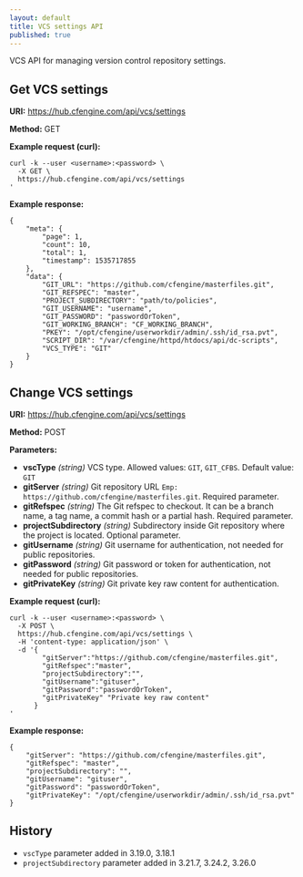 ```yaml
---
layout: default
title: VCS settings API
published: true
---
```

VCS API for managing version control repository settings.

## Get VCS settings


**URI:** https://hub.cfengine.com/api/vcs/settings

**Method:** GET

**Example request (curl):**

```
curl -k --user <username>:<password> \
  -X GET \
  https://hub.cfengine.com/api/vcs/settings
'
```

**Example response:**

```
{
    "meta": {
        "page": 1,
        "count": 10,
        "total": 1,
        "timestamp": 1535717855
    },
    "data": {
        "GIT_URL": "https://github.com/cfengine/masterfiles.git",
        "GIT_REFSPEC": "master",
        "PROJECT_SUBDIRECTORY": "path/to/policies",
        "GIT_USERNAME": "username",
        "GIT_PASSWORD": "passwordOrToken",
        "GIT_WORKING_BRANCH": "CF_WORKING_BRANCH",
        "PKEY": "/opt/cfengine/userworkdir/admin/.ssh/id_rsa.pvt",
        "SCRIPT_DIR": "/var/cfengine/httpd/htdocs/api/dc-scripts",
        "VCS_TYPE": "GIT"
    }
}
```

## Change VCS settings

**URI:** https://hub.cfengine.com/api/vcs/settings

**Method:** POST

**Parameters:**

* **vscType** *(string)*
  VCS type. Allowed values: `GIT`, `GIT_CFBS`. Default value: `GIT`
* **gitServer** *(string)*
    Git repository URL `Emp: https://github.com/cfengine/masterfiles.git`. Required parameter.
* **gitRefspec** *(string)*
    The Git refspec to checkout. It can be a branch name, a tag name, a commit hash or a partial hash. Required parameter.
* **projectSubdirectory** *(string)*
    Subdirectory inside Git repository where the project is located.
    Optional parameter.
* **gitUsername** *(string)*
    Git username for authentication, not needed for public repositories.
* **gitPassword** *(string)*
    Git password or token for authentication, not needed for public repositories.
* **gitPrivateKey** *(string)*
    Git private key raw content for authentication.

**Example request (curl):**

```
curl -k --user <username>:<password> \
  -X POST \
  https://hub.cfengine.com/api/vcs/settings \
  -H 'content-type: application/json' \
  -d '{
        "gitServer":"https://github.com/cfengine/masterfiles.git",
        "gitRefspec":"master",
        "projectSubdirectory":"",
        "gitUsername":"gituser",
        "gitPassword":"passwordOrToken",
        "gitPrivateKey" "Private key raw content"
      }
'
```

**Example response:**

```
{
    "gitServer": "https://github.com/cfengine/masterfiles.git",
    "gitRefspec": "master",
    "projectSubdirectory": "",
    "gitUsername": "gituser",
    "gitPassword": "passwordOrToken",
    "gitPrivateKey": "/opt/cfengine/userworkdir/admin/.ssh/id_rsa.pvt"
}
```

## History

* `vscType` parameter added in 3.19.0, 3.18.1
* `projectSubdirectory` parameter added in 3.21.7, 3.24.2, 3.26.0
